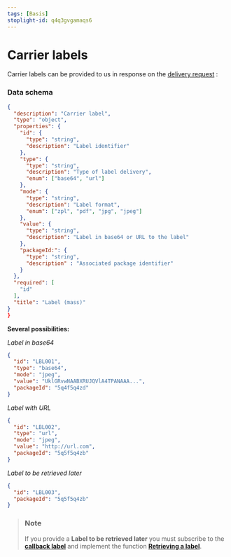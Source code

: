 ```yaml
---
tags: [Basis]
stoplight-id: q4q3gvgamaqs6
---
```


# Carrier labels

Carrier labels can be provided to us in response on the [delivery request](https://woop.stoplight.io/docs/carrier/woop_to_carrier.json/paths/~1deliveries/post) :

### Data schema

```json json_schema
{
  "description": "Carrier label",
  "type": "object",
  "properties": {
    "id": {
      "type": "string",
      "description": "Label identifier"
    },
    "type": {
      "type": "string",
      "description": "Type of label delivery",
      "enum": ["base64", "url"]
    },
    "mode": {
      "type": "string",
      "description": "Label format",
      "enum": ["zpl", "pdf", "jpg", "jpeg"]
    },
    "value": {
      "type": "string",
      "description": "Label in base64 or URL to the label"
    },
    "packageId:": {
      "type": "string",
      "description" : "Associated package identifier"
    }
  },
  "required": [
    "id"
  ],
  "title": "Label (mass)"
}
}
```

**Several possibilities:**

_Label in base64_

```json
{
  "id": "LBL001",
  "type": "base64",
  "mode": "jpeg",
  "value": "UklGRvwNAABXRUJQVlA4TPANAAA...",
  "packageId": "5q4f5q4zd"
}
```

_Label with URL_

```json
{
  "id": "LBL002",
  "type": "url",
  "mode": "jpeg",
  "value": "http://url.com",
  "packageId": "5q5f5q4zb"
}
```

_Label to be retrieved later_

```json
{
  "id": "LBL003",
  "packageId": "5q5f5q4zb"
}
```

<!-- theme: warning -->

> ### Note
>
> If you provide a **Label to be retrieved later** you must subscribe to the [**callback label**](https://woop.stoplight.io/docs/carrier/docs/Basis/3.Subscriptions.md#callbacks) and implement the function [**Retrieving a label**](https://woop.stoplight.io/docs/carrier/woop_to_carrier.json/paths/~1labels~1{labelId}/get).
